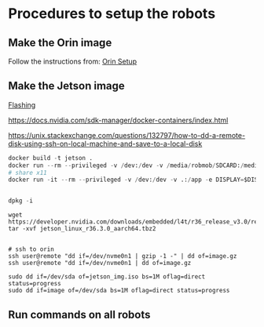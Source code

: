 # Procedures to setup the robots

## Make the Orin image
Follow the instructions from: [Orin Setup](OrinSetup.md)

## Make the Jetson image
[Flashing](https://docs.nvidia.com/jetson/archives/r36.3/DeveloperGuide/SD/FlashingSupport.html?highlight=flashing#flashing-to-an-sd-card)

https://docs.nvidia.com/sdk-manager/docker-containers/index.html

https://unix.stackexchange.com/questions/132797/how-to-dd-a-remote-disk-using-ssh-on-local-machine-and-save-to-a-local-disk

```python
docker build -t jetson .
docker run --rm --privileged -v /dev:/dev -v /media/robmob/SDCARD:/media/robmob/SDCARD jetson
# share x11
docker run -it --rm --privileged -v /dev:/dev -v .:/app -e DISPLAY=$DISPLAY --volume="$HOME/.Xauthority:/root/.Xauthority:rw" -v /tmp/.X11-unix:/tmp/.X11-unix jetson bash


dpkg -i 
```

```shell
wget https://developer.nvidia.com/downloads/embedded/l4t/r36_release_v3.0/release/jetson_linux_r36.3.0_aarch64.tbz2
tar -xvf jetson_linux_r36.3.0_aarch64.tbz2


```

```shell
# ssh to orin
ssh user@remote "dd if=/dev/nvme0n1 | gzip -1 -" | dd of=image.gz
ssh user@remote "dd if=/dev/nvme0n1 | dd of=image.gz

sudo dd if=/dev/sda of=jetson_img.iso bs=1M oflag=direct status=progress
sudo dd if=image of=/dev/sda bs=1M oflag=direct status=progress
```

## Run commands on all robots

